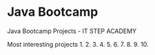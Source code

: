 # Java Bootcamp
Java Bootcamp Projects - IT STEP ACADEMY

Most interesting projects
1.
2.
3.
4.
5.
6.
7.
8.
9.
10.
